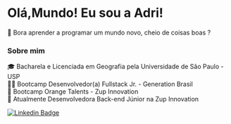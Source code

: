 # Olá,Mundo! Eu sou a Adri!

🌱 Bora aprender a programar um mundo novo, cheio de coisas boas ?

### Sobre mim
🎓 Bacharela e Licenciada em Geografia pela Universidade de São Paulo - USP 
<br/>
👩‍🚀 Bootcamp Desenvolvedor(a) Fullstack Jr. - Generation Brasil
<br/>
🚀 Bootcamp Orange Talents - Zup Innovation
<br/>
🔭 Atualmente Desenvolvedora Back-end Júnior na Zup Innovation <br/>

[![Linkedin Badge](https://img.shields.io/badge/-LinkedIn-blue?style=flat-square&logo=Linkedin&logoColor=white&link=https://www.linkedin.com/in/adrianacirelli/)](https://www.linkedin.com/in/adrianacirelli/)


<!--
**Adrici/Adrici** is a ✨ _special_ ✨ repository because its `README.md` (this file) appears on your GitHub profile.

Here are some ideas to get you started:

- 🔭 I’m currently working on ...
- 🌱 I’m currently learning ...
- 👯 I’m looking to collaborate on ...
- 🤔 I’m looking for help with ...
- 💬 Ask me about ...
- 📫 How to reach me: ...
- 😄 Pronouns: ...
- ⚡ Fun fact: ...
-->
